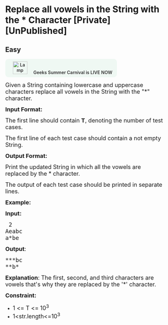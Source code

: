 # Replace all vowels in the String with the * Character [Private][UnPublished]
## Easy 
<div class="problem-statement">
                <p><a onclick="gtagHelperFunction('clickopen','salesevent_gsc_problemspage_promobanner')" href="https://practice.geeksforgeeks.org/summer-carnival-2022?utm_source=practiceproblems&amp;utm_medium=problemspromobanner&amp;utm_campaign=gsc22" target="_blank"></a></p><div style="margin: 14px 0px !important;" class="row"><a onclick="gtagHelperFunction('clickopen','salesevent_gsc_problemspage_promobanner')" href="https://practice.geeksforgeeks.org/summer-carnival-2022?utm_source=practiceproblems&amp;utm_medium=problemspromobanner&amp;utm_campaign=gsc22" target="_blank">             <div class="col-md-12" style="cursor:pointer;background: #EFF8F3 0% 0% no-repeat padding-box; display: flex; align-items: center; position:                 relative; padding: 1.5%; border-radius: 10px; display: inline-block; text-align: center; font-weight: 600; color: #333"> <img src="https://media.geeksforgeeks.org/img-practice/gcs2022thumbnail-1649059370.png" alt="Lamp" width="46" height="40" style="background: transparent 0% 0% no-repeat padding-box;opacity: 1; margin: 0 16px;" class="img-responsive"> Geeks Summer Carnival is LIVE NOW &nbsp; <i class="fa fa-external-link" aria-hidden="true"></i> </div></a></div><p><span style="font-size:18px">Given a String containing lowercase and uppercase characters replace all vowels in the String with the "*" character.</span></p>

<p><strong><span style="font-size:18px">Input Format:</span></strong></p>

<p><span style="font-size:18px">The first line should contain&nbsp;<strong>T</strong>, denoting the number of test cases.</span></p>

<p><span style="font-size:18px">The first line of each test case should contain a not empty String.</span></p>

<p><span style="font-size:18px"><strong>Output Format:</strong></span></p>

<p><span style="font-size:18px">Print the updated String in which all the vowels are replaced by the * character.</span></p>

<p><span style="font-size:18px">The output of each test case should be printed in separate lines.</span></p>

<p><span style="font-size:18px"><strong>Example:</strong></span></p>

<p><span style="font-size:18px"><strong>Input:</strong></span></p>

<pre><span style="font-size:18px"> 2</span>
<span style="font-size:18px">Aeabc
a*be</span>
</pre>

<p><span style="font-size:18px"><strong>Output</strong>: </span></p>

<pre><span style="font-size:18px">***bc
**b*</span></pre>

<p><span style="font-size:18px"><strong>Explanation</strong>: </span> <span style="font-size:18px">The first, second, and third characters are vowels that's why they are replaced by the '*' character.</span></p>

<p><strong><span style="font-size:18px">Constraint:</span></strong></p>

<ul>
	<li><span style="font-size:18px">1 &lt;= T &lt;= 10<sup>3</sup></span></li>
	<li><span style="font-size:18px">1&lt;str.length&lt;=10<sup>3</sup></span></li>
</ul>
 <p></p>
            </div>